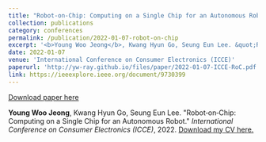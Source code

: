 ```yaml
---
title: "Robot‑on‑Chip: Computing on a Single Chip for an Autonomous Robot"
collection: publications
category: conferences
permalink: /publication/2022-01-07-robot-on-chip
excerpt: '<b>Young Woo Jeong</b>, Kwang Hyun Go, Seung Eun Lee. &quot;Robot‑on‑Chip: Computing on a Single Chip for an Autonomous Robot.&quot; <i>International Conference on Consumer Electronics (ICCE)</i>, 2022.'
date: 2022-01-07
venue: 'International Conference on Consumer Electronics (ICCE)'
paperurl: 'http://yw-ray.github.io/files/paper/2022-01-07-ICCE-RoC.pdf'
link: https://ieeexplore.ieee.org/document/9730399
---
```


<a href='http://yw-ray.github.io/files/paper/2022-01-07-ICCE-RoC.pdf'>Download paper here</a>

<b>Young Woo Jeong</b>, Kwang Hyun Go, Seung Eun Lee. &quot;Robot‑on‑Chip: Computing on a Single Chip for an Autonomous Robot.&quot; <i>International Conference on Consumer Electronics (ICCE)</i>, 2022.
[Download my CV here.](http://yw-ray.github.io/files/cv/YoungwooJeong_CV.pdf)
